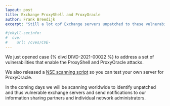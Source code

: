 ```yaml
---
layout: post
title: Exchange ProxyShell and ProxyOracle
author: Frank Breedijk
excerpt: "Still a lot opf Exchange servers unpatched to these vulnerabilities"

#jekyll-secinfo:
#  cve:
#    url: /cves/CVE-
---
```

We just opened case {% divd DIVD-2021-00022 %} to address a set of vulnerabilities that enable the ProxyShell and ProxyOracle attacks.

We also released a [NSE scanning script](https://github.com/DIVD-NL/ProxyOracleNSE) so you can test your own server for ProxyOracle.

In the coming days we will be scanning worldwide to identify unpatched and thus vulnerable exchange servers and send notifications to our information sharing partners and individual network administrators.
